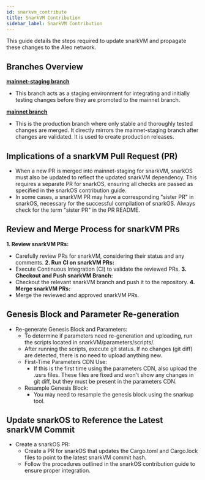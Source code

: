 ```yaml
---
id: snarkvm_contribute
title: SnarkVM Contribution
sidebar_label: SnarkVM Contribution
---
```

This guide details the steps required to update snarkVM and propagate these changes to the Aleo network.

## Branches Overview
[**mainnet-staging branch**](https://github.com/AleoNet/snarkVM)
- This branch acts as a staging environment for integrating and initially testing changes before they are promoted to the mainnet branch.

[**mainnet branch**](https://github.com/AleoNet/snarkVM/tree/mainnet)
- This is the production branch where only stable and thoroughly tested changes are merged. It directly mirrors the mainnet-staging branch after changes are validated. It is used to create production releases.

## Implications of a snarkVM Pull Request (PR)
- When a new PR is merged into mainnet-staging for snarkVM, snarkOS must also be updated to reflect the updated snarkVM dependency. This requires a separate PR for snarkOS, ensuring all checks are passed as specified in the snarkOS contribution guide.
- In some cases, a snarkVM PR may have a corresponding "sister PR" in snarkOS, necessary for the successful compilation of snarkOS. Always check for the term "sister PR" in the PR README.

## Review and Merge Process for snarkVM PRs
**1. Review snarkVM PRs:**
- Carefully review PRs for snarkVM, considering their status and any comments.
**2. Run CI on snarkVM PRs:**
- Execute Continuous Integration (CI) to validate the reviewed PRs.
**3. Checkout and Push snarkVM Branch:**
- Checkout the relevant snarkVM branch and push it to the repository.
**4. Merge snarkVM PRs:**
- Merge the reviewed and approved snarkVM PRs.

## Genesis Block and Parameter Re-generation
- Re-generate Genesis Block and Parameters:
  - To determine if parameters need re-generation and uploading, run the scripts located in snarkVM/parameters/scripts/.
  - After running the scripts, execute git status. If no changes (git diff) are detected, there is no need to upload anything new.
  - First-Time Parameters CDN Use:
    - If this is the first time using the parameters CDN, also upload the .usrs files. These files are fixed and won't show any changes in git diff, but they must be present in the parameters CDN.
  - Resample Genesis Block:
    - You may need to resample the genesis block using the snarkup tool.

## Update snarkOS to Reference the Latest snarkVM Commit
- Create a snarkOS PR:
  - Create a PR for snarkOS that updates the Cargo.toml and Cargo.lock files to point to the latest snarkVM commit hash.
  - Follow the procedures outlined in the snarkOS contribution guide to ensure proper integration.
